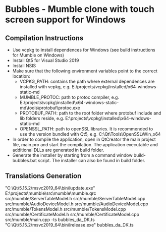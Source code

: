 Bubbles - Mumble clone with touch screen support for Windows
=======================================

## Compilation Instructions

- Use vcpkg to install dependences for Windows (see build instructions for Mumble on Windows)
- Install Qt5 for Visual Studio 2019
- Install NSIS
- Make sure that the following environment variables point to the correct location:
    * VCPKG_PATH: contains the path where external dependences are installed with vcpkg, e.g. E:/projects/vcpkg/installed/x64-windows-static-md
    * MUMBLE_PROTOC: path to protoc compiler, e.g. E:\projects\vcpkg\installed\x64-windows-static-md\tools\protobuf\protoc.exe
    * PROTOBUF_PATH: path to the root folder where protobuf include and lib folders reside, e.g. E:\projects\vcpkg\installed\x64-windows-static-md
    * OPENSSL_PATH: path to openSSL libraries. It is recommended to use the version bundled with Qt5, e.g. C:\Qt\Tools\OpenSSL\Win_x64
- In order to compile the application, open in QtCreator the main project file, main.pro and start the compilation. The application executable and additional DLLs are generated in build folder.
- Generate the installer by starting from a command window build-bubbles.bat script. The installer can also be found in build folder.


## Translations Generation

"C:\Qt\5.15.2\msvc2019_64\bin\lupdate.exe" E:\projects\mumble\src\mumble\mumble.qrc src/mumble/ServerTableModel.h src/mumble/ServerTableModel.cpp src/mumble/AudioDeviceModel.h src/mumble/AudioDeviceModel.cpp src/mumble/TokensModel.h src/mumble/TokensModel.cpp src/mumble/CertificateModel.h src/mumble/CertificateModel.cpp src/mumble/main.cpp -ts bubbles_da_DK.ts
"C:\Qt\5.15.2\msvc2019_64\bin\lrelease.exe" bubbles_da_DK.ts